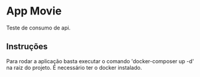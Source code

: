 # App Movie
Teste de consumo de api.

## Instruções
Para rodar a aplicação basta executar o comando 'docker-composer up -d' na raiz do projeto. É necessário ter o docker instalado. 